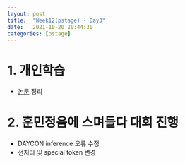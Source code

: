 ```yaml
---
layout: post
title:  "Week12(pstage) - Day3"
date:   2021-10-20 20:44:30
categories: [pstage]
---
```


# 1. 개인학습
* [논문](https://arxiv.org/pdf/2005.11401.pdf) 정리

# 2. 훈민정음에 스며들다 대회 진행
* DAYCON inference 오류 수정
* 전처리 및 special token 변경